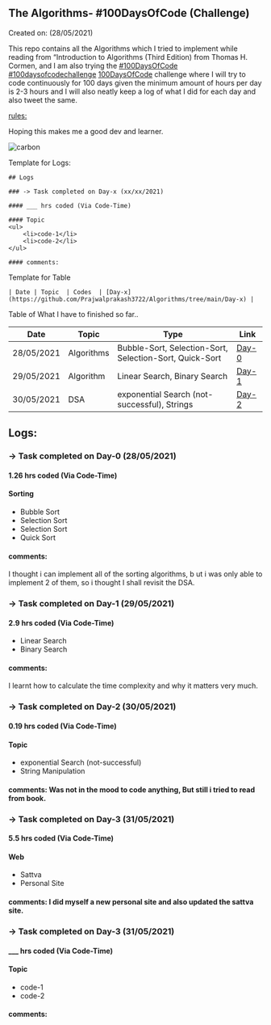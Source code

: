 ## The Algorithms- #100DaysOfCode (Challenge)

Created on: (28/05/2021)

This repo contains all the Algorithms which I tried to implement while reading from “Introduction to Algorithms (Third Edition) from Thomas H. Cormen, and I am also trying the [#100DaysOfCode](https://twitter.com/hashtag/100DaysOfCode?src=hashtag_click&f=live) [#100daysofcodechallenge](https://twitter.com/search?q=%23100daysofcodechallenge&src=typeahead_click&f=live) [100DaysOfCode](https://www.100daysofcode.com/) challenge where I will try to code continuously for 100 days given the minimum amount of hours per day is 2-3 hours and I will also neatly keep a log of what I did for each day and also tweet the same.

[rules:](https://www.100daysofcode.com/rules/)

Hoping this makes me a good dev and learner.

![carbon](https://user-images.githubusercontent.com/71436720/120099989-03cf4780-c15c-11eb-9330-3933f2e12745.png)

Template for Logs:

```
## Logs

### -> Task completed on Day-x (xx/xx/2021)

#### ___ hrs coded (Via Code-Time)

#### Topic
<ul>
    <li>code-1</li>
    <li>code-2</li>
</ul>

#### comments:
```

Template for Table

```
| Date | Topic  | Codes  | [Day-x](https://github.com/Prajwalprakash3722/Algorithms/tree/main/Day-x) |
```

Table of What I have to finished so far..

| Date       | Topic      | Type                                                    | Link                                                                      |
| ---------- | ---------- | ------------------------------------------------------- | ------------------------------------------------------------------------- |
| 28/05/2021 | Algorithms | Bubble-Sort, Selection-Sort, Selection-Sort, Quick-Sort | [Day-0](https://github.com/Prajwalprakash3722/Algorithms/tree/main/Day-0) |
| 29/05/2021 | Algorithm  | Linear Search, Binary Search                            | [Day-1](https://github.com/Prajwalprakash3722/Algorithms/tree/main/Day-1) |
| 30/05/2021 | DSA        | exponential Search (not-successful), Strings            | [Day-2](https://github.com/Prajwalprakash3722/Algorithms/tree/main/Day-2) |

## Logs:

### -> Task completed on Day-0 (28/05/2021)

#### 1.26 hrs coded (Via Code-Time)

#### Sorting

<ul>
    <li>Bubble Sort</li>
    <li>Selection Sort</li>
    <li>Selection Sort</li>
    <li>Quick Sort</li>
</ul>

#### comments:

I thought i can implement all of the sorting algorithms, b
ut i was only able to implement 2 of them, so i thought I shall revisit the DSA.

### -> Task completed on Day-1 (29/05/2021)

#### 2.9 hrs coded (Via Code-Time)

<ul>
    <li>Linear Search</li>
    <li>Binary Search</li>
</ul>

#### comments:

I learnt how to calculate the time complexity and why it matters very much.

### -> Task completed on Day-2 (30/05/2021)

#### 0.19 hrs coded (Via Code-Time)

#### Topic

<ul>
    <li>exponential Search (not-successful)</li>
    <li> String Manipulation </li>
</ul>

#### comments: Was not in the mood to code anything, But still i tried to read from book.

### -> Task completed on Day-3 (31/05/2021)

#### 5.5 hrs coded (Via Code-Time)

#### Web

<ul>
    <li>Sattva</li>
    <li>Personal Site</li>
</ul>

#### comments: I did myself a new personal site and also updated the sattva site.

### -> Task completed on Day-3 (31/05/2021)

#### \_\_\_ hrs coded (Via Code-Time)

#### Topic

<ul>
    <li>code-1</li>
    <li>code-2</li>
</ul>

#### comments:
